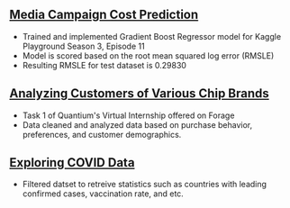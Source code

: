 ## [Media Campaign Cost Prediction](https://github.com/jxlinnn/lin_portfolio/blob/876687a5eec037a971954c212c37313942d7d150/MLProject.ipynb)
* Trained and implemented Gradient Boost Regressor model for Kaggle Playground Season 3, Episode 11
* Model is scored based on the root mean squared log error (RMSLE)
* Resulting RMSLE for test dataset is 0.29830

## [Analyzing Customers of Various Chip Brands](https://github.com/jxlinnn/lin_portfolio/blob/4d9e1978fe3223500c9043b1258667bbc41c9811/Task1.ipynb)
* Task 1 of Quantium's Virtual Internship offered on Forage
* Data cleaned and analyzed data based on purchase behavior, preferences, and customer demographics.

## [Exploring COVID Data](https://github.com/jxlinnn/lin_portfolio/blob/c655ae8c7183d61124a58879209ce33bfe0f3e06/Exploring%20Global%20COVID%20Data)
* Filtered datset to retreive statistics such as countries with leading confirmed cases, vaccination rate, and etc.
